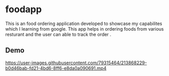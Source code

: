 # foodapp
This is an food ordering application developed to showcase my capabilites which I learning from google. This app helps in ordering foods from various resturant and the user can able to track the order .

## Demo
  


https://user-images.githubusercontent.com/79315464/213868229-b0d46bab-fd21-4bd6-8ff6-e8da0a090691.mp4

